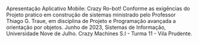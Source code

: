 
Apresentação Aplicativo Mobile: Crazy Ro-bot! 
Conforme as exigências do Projeto pratico em construção de sistemas ministrado pelo Professor Thiago G. Traue, em disciplina de Projeto e Programação avançada a orientação por objetos. Junho de 2023, Sistemas de Informação, Universidade Nove de Julho. Crazy Machines S.I - Turma 11 - Vila Prudente.
